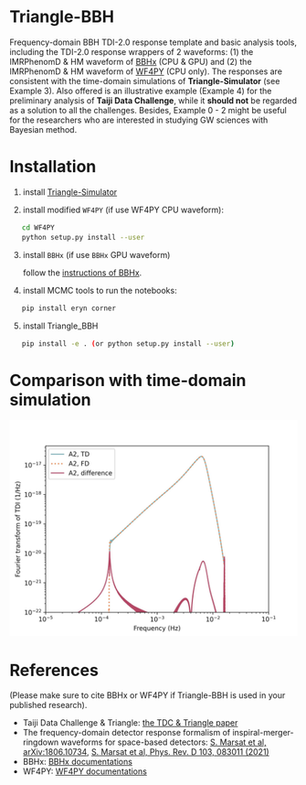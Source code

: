# Triangle-BBH
Frequency-domain BBH TDI-2.0 response template and basic analysis tools, including the TDI-2.0 response wrappers of 2 waveforms: (1) the IMRPhenomD \& HM waveform of [BBHx](https://github.com/mikekatz04/BBHx) (CPU \& GPU) and (2) the  IMRPhenomD \& HM waveform of [WF4PY](https://github.com/CosmoStatGW/WF4Py) (CPU only). 
The responses are consistent with the time-domain simulations of **Triangle-Simulator** (see Example 3). 
Also offered is an illustrative example (Example 4) for the preliminary analysis of **Taiji Data Challenge**, while it **should not** be regarded as a solution to all the challenges.
Besides, Example 0 - 2 might be useful for the researchers who are interested in studying GW sciences with Bayesian method.  

# Installation 
1. install [Triangle-Simulator](https://github.com/TriangleDataCenter/Triangle-Simulator) 

2. install modified `WF4PY` (if use WF4PY CPU waveform): 

```bash
   cd WF4PY 
   python setup.py install --user  
```

3. install `BBHx` (if use `BBHx` GPU waveform)  
   
   follow the [instructions of BBHx](https://mikekatz04.github.io/BBHx/html/index.html).   

4. install MCMC tools to run the notebooks: 

```bash
   pip install eryn corner  
```

5. install Triangle_BBH 

```bash   
   pip install -e . (or python setup.py install --user)
```

# Comparison with time-domain simulation 
![image](Figures/TD_vs_FD.jpg)

# References
(Please make sure to cite BBHx or WF4PY if Triangle-BBH is used in your published research).

- Taiji Data Challenge \& Triangle: [the TDC \& Triangle paper](TBD)
- The frequency-domain detector response formalism of inspiral-merger-ringdown waveforms for space-based detectors: [S. Marsat et al, arXiv:1806.10734](https://arxiv.org/abs/1806.10734), [S. Marsat et al, Phys. Rev. D 103, 083011 (2021)](https://doi.org/10.1103/PhysRevD.103.083011)
- BBHx: [BBHx documentations](https://mikekatz04.github.io/BBHx/html/index.html)
- WF4PY: [WF4PY documentations](https://wf4py.readthedocs.io/en/latest/index.html)
